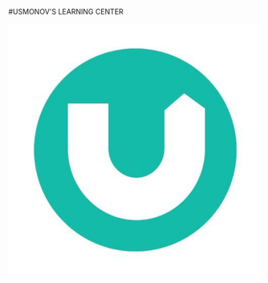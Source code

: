 #USMONOV'S LEARNING CENTER


![Usmonov's Learning Center](https://github.com/alijonovasilbek/Referral-bot/blob/main/1.jpg)

